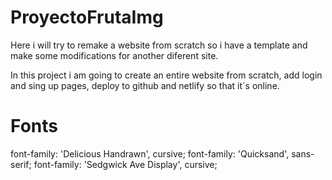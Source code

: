 # ProyectoFrutaImg
Here i will try to remake a website from scratch so i have a template and make some modifications for another diferent site.

In this project i am going to create an entire website from scratch, add login and sing up pages, deploy to github and netlify so that it´s online.

# Fonts
<style>
  @import url('https://fonts.googleapis.com/css2?family=Delicious+Handrawn&family=Quicksand:wght@400;500;600;700&family=Sedgwick+Ave+Display&display=swap');
</style>

font-family: 'Delicious Handrawn', cursive;
font-family: 'Quicksand', sans-serif;
font-family: 'Sedgwick Ave Display', cursive;